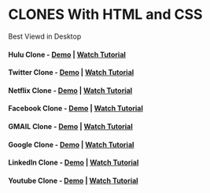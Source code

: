 # CLONES With HTML and CSS

Best Viewd in Desktop

#### Hulu Clone - <a href="https://somanath-goudar.github.io/html-css-projects/hulu-clone/">Demo</a> | <a href="https://youtu.be/azNYuhSFHfU">Watch Tutorial</a>
#### Twitter Clone - <a href="https://somanath-goudar.github.io/html-css-projects/twitter-clone/">Demo</a> | <a href="https://youtu.be/TSsPAOmTFsM">Watch Tutorial</a>
#### Netflix Clone - <a href="https://somanath-goudar.github.io/html-css-projects/netflix-clone/">Demo</a> | <a href="https://youtu.be/9nywQdjKnJI">Watch Tutorial</a>
#### Facebook Clone - <a href="https://somanath-goudar.github.io/html-css-projects/facebook-clone/">Demo</a> | <a href="https://youtu.be/-pUVDYFVFpw">Watch Tutorial</a>
#### GMAIL Clone - <a href="https://somanath-goudar.github.io/html-css-projects/gmail-clone/">Demo</a> | <a href="https://youtu.be/ZgUehcvVx7g">Watch Tutorial</a>
#### Google Clone - <a href="https://somanath-goudar.github.io/html-css-projects/google-clone/">Demo</a> | <a href="https://youtu.be/zhH9uvTOyQM">Watch Tutorial</a>
#### LinkedIn Clone - <a href="https://somanath-goudar.github.io/html-css-projects/linkedin-clone/">Demo</a> | <a href="https://youtu.be/RnN6r0fTbvQ">Watch Tutorial</a>
#### Youtube Clone - <a href="https://somanath-goudar.github.io/html-css-projects/youtube-clone/">Demo</a> | <a href="https://youtu.be/pOAwQ0FkVz8">Watch Tutorial</a>
